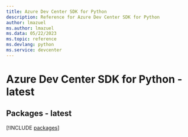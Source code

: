 ```yaml
---
title: Azure Dev Center SDK for Python
description: Reference for Azure Dev Center SDK for Python
author: lmazuel
ms.author: lmazuel
ms.data: 05/22/2023
ms.topic: reference
ms.devlang: python
ms.service: devcenter
---
```

# Azure Dev Center SDK for Python - latest
## Packages - latest
[!INCLUDE [packages](dev-center-index.md)]